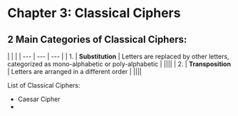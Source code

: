 # Chapter 3: Classical Ciphers

## 2 Main Categories of Classical Ciphers:

| | |
| --- | --- | --- |
| 1. | **Substitution** | Letters are replaced by other letters, categorized as mono-alphabetic or poly-alphabetic |
||||
| 2. | **Transposition** | Letters are arranged in a different order |
||||

List of Classical Ciphers:

+ Caesar Cipher
+ 
